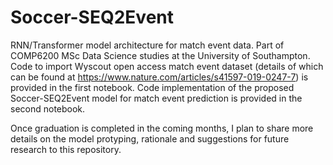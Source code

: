 # Soccer-SEQ2Event
RNN/Transformer model architecture for match event data.  Part of COMP6200 MSc Data Science studies at the University of Southampton.  Code to import Wyscout open access match event dataset (details of which can be found at https://www.nature.com/articles/s41597-019-0247-7) is provided in the first notebook.  Code implementation of the proposed Soccer-SEQ2Event model for match event prediction is provided in the second notebook.

Once graduation is completed in the coming months, I plan to share more details on the model protyping, rationale and suggestions for future research to this repository.

